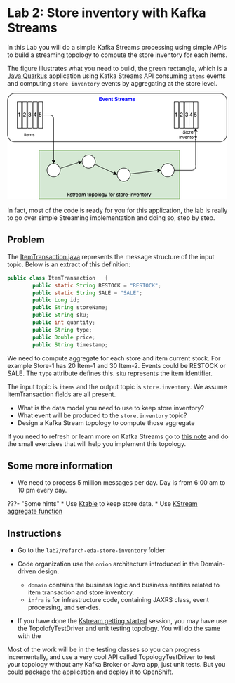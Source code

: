 # Lab 2: Store inventory with Kafka Streams

In this Lab you will do a simple Kafka Streams processing using simple APIs to build a streaming topology to compute the store inventory for each items.

The figure illustrates what you need to build, the green rectangle, which is a [Java Quarkus](https://quarkus.io) application using Kafka Streams API consuming `items` events and computing `store inventory` events by aggregating at the store level.

![](../images/store-inv.png)

In fact, most of the code is ready for you for this application, the lab is really to go over simple Streaming implementation and doing so, step by step.

## Problem

The [ItemTransaction.java](https://github.ibm.com/boyerje/eda-tech-academy/blob/main/lab2/refarch-eda-store-inventory/src/main/java/ibm/gse/eda/stores/domain/ItemTransaction.java) represents the message structure of the input topic. Below is an extract of this definition:

```java
public class ItemTransaction   {
        public static String RESTOCK = "RESTOCK";
        public static String SALE = "SALE";
        public Long id;
        public String storeName;
        public String sku;
        public int quantity;
        public String type;
        public Double price;
        public String timestamp;
```

We need to compute aggregate for each store and item current stock. For example Store-1 has 20 Item-1 and 30 Item-2.
Events could be RESTOCK or SALE. The `type` attribute defines this. `sku` represents the item identifier.

The input topic is `items` and the output topic is `store.inventory`. We assume ItemTransaction fields are all present.

* What is the data model you need to use to keep store inventory?
* What event will be produced to the `store.inventory` topic?
* Design a Kafka Stream topology to compute those aggregate

If you need to refresh or learn more on Kafka Streams go to [this note](./kstream.md) and do the small exercises that will help you implement this topology.
## Some more information

* We need to process 5 million messages per day. Day is from 6:00 am to 10 pm every day.

???- "Some hints"
    * Use [Ktable](./kstream/#ktable) to keep store data.
    * Use [KStream aggregate function](./kstream/#kstream)

## Instructions

* Go to the `lab2/refarch-eda-store-inventory` folder
* Code organization use the `onion` architecture introduced in the Domain-driven design.

    * `domain` contains the business logic and business entities related to item transaction and store inventory.
    * `infra` is for infrastructure code, containing JAXRS class, event processing, and ser-des.

* If you have done the [Kstream getting started](./kstream.md) session, you may have use the TopolofyTestDriver and unit testing topology. You will do the same with the 

Most of the work will be in the testing classes so you can progress incrementally, and use a very cool API called TopologyTestDriver to test your topology without any Kafka Broker or Java app, just unit tests. But you could package the application and deploy it to OpenShift.

